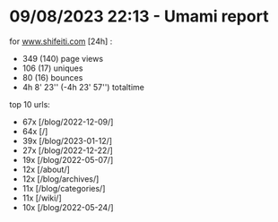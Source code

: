# 09/08/2023 22:13 - Umami report
for www.shifeiti.com [24h] :

 - 349 (140) page views
 - 106 (17) uniques
 - 80 (16) bounces
 - 4h 8' 23'' (-4h 23' 57'') totaltime


top 10 urls:
 - 67x [/blog/2022-12-09/]
 - 64x [/]
 - 39x [/blog/2023-01-12/]
 - 27x [/blog/2022-12-22/]
 - 19x [/blog/2022-05-07/]
 - 12x [/about/]
 - 12x [/blog/archives/]
 - 11x [/blog/categories/]
 - 11x [/wiki/]
 - 10x [/blog/2022-05-24/]


